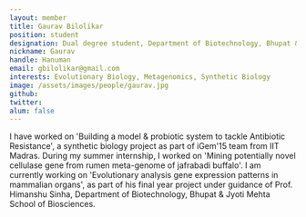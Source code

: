 ```yaml
---
layout: member
title: Gaurav Bilolikar
position: student
designation: Dual degree student, Department of Biotechnology, Bhupat & Jyoti Mehta School of Biosciences
nickname: Gaurav
handle: Hanuman
email: gbilolikar@gmail.com
interests: Evolutionary Biology, Metagenomics, Synthetic Biology
image: /assets/images/people/gaurav.jpg
github: 
twitter: 
alum: false
---
```


I have worked on 'Building a model & probiotic system to tackle Antibiotic Resistance', a synthetic biology project as part of iGem'15 team from IIT Madras. During my summer internship, I worked on 'Mining potentially novel cellulase gene from rumen meta-genome of jafrabadi buffalo'. I am currently working on 'Evolutionary analysis gene expression patterns in mammalian organs', as part of his final year project under guidance of Prof. Himanshu Sinha, Department of Biotechnology, Bhupat & Jyoti Mehta School of Biosciences.

